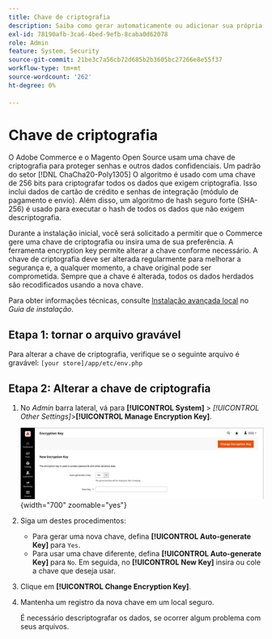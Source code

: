 ```yaml
---
title: Chave de criptografia
description: Saiba como gerar automaticamente ou adicionar sua própria chave de criptografia, que deve ser alterada regularmente para melhorar a segurança.
exl-id: 78190afb-3ca6-4bed-9efb-8caba0d62078
role: Admin
feature: System, Security
source-git-commit: 21be3c7a56cb72d685b2b3605bc27266e8e55f37
workflow-type: tm+mt
source-wordcount: '262'
ht-degree: 0%

---
```


# Chave de criptografia

O Adobe Commerce e o Magento Open Source usam uma chave de criptografia para proteger senhas e outros dados confidenciais. Um padrão do setor [!DNL ChaCha20-Poly1305] O algoritmo é usado com uma chave de 256 bits para criptografar todos os dados que exigem criptografia. Isso inclui dados de cartão de crédito e senhas de integração (módulo de pagamento e envio). Além disso, um algoritmo de hash seguro forte (SHA-256) é usado para executar o hash de todos os dados que não exigem descriptografia.

Durante a instalação inicial, você será solicitado a permitir que o Commerce gere uma chave de criptografia ou insira uma de sua preferência. A ferramenta encryption key permite alterar a chave conforme necessário. A chave de criptografia deve ser alterada regularmente para melhorar a segurança e, a qualquer momento, a chave original pode ser comprometida. Sempre que a chave é alterada, todos os dados herdados são recodificados usando a nova chave.

Para obter informações técnicas, consulte [Instalação avançada local](https://experienceleague.adobe.com/docs/commerce-operations/installation-guide/advanced.html) no _Guia de instalação_.

## Etapa 1: tornar o arquivo gravável

Para alterar a chave de criptografia, verifique se o seguinte arquivo é gravável: `[your store]/app/etc/env.php`

## Etapa 2: Alterar a chave de criptografia

1. No _Admin_ barra lateral, vá para **[!UICONTROL System]** > _[!UICONTROL Other Settings]_>**[!UICONTROL Manage Encryption Key]**.

   ![Chave de criptografia do sistema](./assets/encryption-key.png){width="700" zoomable="yes"}

1. Siga um destes procedimentos:

   - Para gerar uma nova chave, defina **[!UICONTROL Auto-generate Key]** para `Yes`.
   - Para usar uma chave diferente, defina **[!UICONTROL Auto-generate Key]** para `No`. Em seguida, no **[!UICONTROL New Key]** insira ou cole a chave que deseja usar.

1. Clique em **[!UICONTROL Change Encryption Key]**.

1. Mantenha um registro da nova chave em um local seguro.

   É necessário descriptografar os dados, se ocorrer algum problema com seus arquivos.
